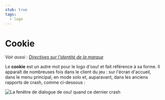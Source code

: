 ```yaml
---
stub: true
tags:
  - logo
---
```


# Cookie

*Voir aussi : [Directives sur l'identité de la marque](/wiki/Brand_identity_guidelines)*

Le **cookie** est un autre mot pour le logo d'osu! et fait référence à sa forme. Il apparaît de nombreuses fois dans le client du jeu : sur l'écran d'accueil, dans le menu principal, en mode solo et, auparavant, dans les anciens rapports de crash, comme ci-dessous :

![La fenêtre de dialogue de osu! quand ce dernier crash](img/Pippi_corruption.jpg)

<!--TODO: Add images and links-->
